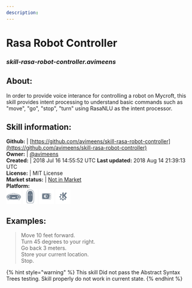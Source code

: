 ```yaml
---    
description:   
---    
```

# Rasa Robot Controller  
### _skill-rasa-robot-controller.avimeens_  
## About:  
In order to provide voice interance for controlling a robot on Mycroft, this skill provides intent processing to understand basic commands such as "move", "go", "stop", "turn" using RasaNLU as the intent processor.

## Skill information:  
**Github:** | [https://github.com/avimeens/skill-rasa-robot-controller](https://github.com/avimeens/skill-rasa-robot-controller)  
**Owner:** | [@avimeens](https://github.com/avimeens)  
**Created:** | 2018 Jul 16 14:55:52 UTC  **Last updated:** 2018 Aug 14 21:39:13 UTC  
**License:** | MIT License  
**Market status:** | [Not in Market](https://market.mycroft.ai/skill/)  
**Platform:**  
 ![](../.gitbook/assets/mark-1-icon.png)  ![](../.gitbook/assets/mark-2-icon.png)  ![](../.gitbook/assets/picroft-icon.png)  ![](../.gitbook/assets/kde.png)   
## Examples:  
> Move 10 feet forward.  
> Turn 45 degrees to your right.  
> Go back 3 meters.  
> Store your current location.  
> Stop.  
  
{% hint style="warning" %}
This skill Did not pass the Abstract Syntax Trees testing. Skill properly do not work in current state.
{% endhint %}
